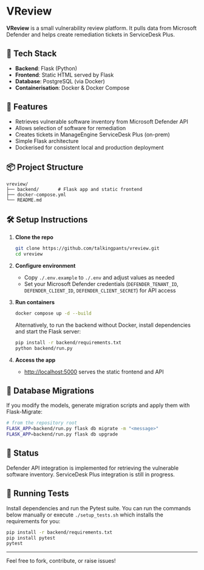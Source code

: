 # VReview

**VReview** is a small vulnerability review platform. It pulls data from Microsoft Defender and helps create remediation tickets in ServiceDesk Plus.

## 🧱 Tech Stack

- **Backend**: Flask (Python)
- **Frontend**: Static HTML served by Flask
- **Database**: PostgreSQL (via Docker)
- **Containerisation**: Docker & Docker Compose

## 🚀 Features

- Retrieves vulnerable software inventory from Microsoft Defender API
- Allows selection of software for remediation
- Creates tickets in ManageEngine ServiceDesk Plus (on-prem)
- Simple Flask architecture
- Dockerised for consistent local and production deployment

## 📦 Project Structure

```
vreview/
├── backend/       # Flask app and static frontend
├── docker-compose.yml
└── README.md
```

## 🛠️ Setup Instructions

1. **Clone the repo**
   ```bash
   git clone https://github.com/talkingpants/vreview.git
   cd vreview
   ```

2. **Configure environment**
   - Copy `./.env.example` to `./.env` and adjust values as needed
   - Set your Microsoft Defender credentials (`DEFENDER_TENANT_ID`,
     `DEFENDER_CLIENT_ID`, `DEFENDER_CLIENT_SECRET`) for API access

3. **Run containers**
   ```bash
   docker compose up -d --build
   ```

   Alternatively, to run the backend without Docker, install dependencies and
   start the Flask server:

   ```bash
   pip install -r backend/requirements.txt
   python backend/run.py
   ```

4. **Access the app**
   - [http://localhost:5000](http://localhost:5000) serves the static frontend and API

## 📜 Database Migrations

If you modify the models, generate migration scripts and apply them with Flask-Migrate:

```bash
# from the repository root
FLASK_APP=backend/run.py flask db migrate -m "<message>"
FLASK_APP=backend/run.py flask db upgrade
```

## 💪 Status

Defender API integration is implemented for retrieving the vulnerable software inventory. ServiceDesk Plus integration is still in progress.

## 🧪 Running Tests

Install dependencies and run the Pytest suite. You can run the commands below
manually or execute `./setup_tests.sh` which installs the requirements for you:

```bash
pip install -r backend/requirements.txt
pip install pytest
pytest
```

---

Feel free to fork, contribute, or raise issues!
